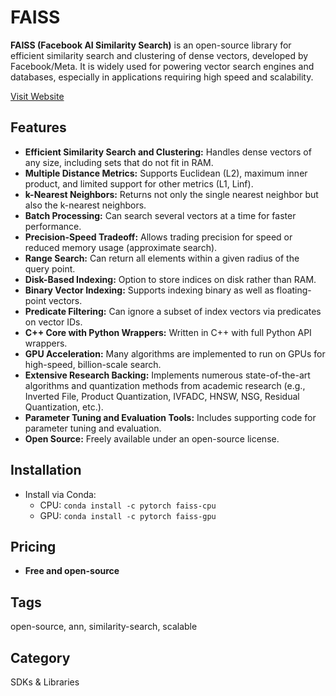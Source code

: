 # FAISS

**FAISS (Facebook AI Similarity Search)** is an open-source library for efficient similarity search and clustering of dense vectors, developed by Facebook/Meta. It is widely used for powering vector search engines and databases, especially in applications requiring high speed and scalability.

[Visit Website](https://faiss.ai/)

## Features
- **Efficient Similarity Search and Clustering:** Handles dense vectors of any size, including sets that do not fit in RAM.
- **Multiple Distance Metrics:** Supports Euclidean (L2), maximum inner product, and limited support for other metrics (L1, Linf).
- **k-Nearest Neighbors:** Returns not only the single nearest neighbor but also the k-nearest neighbors.
- **Batch Processing:** Can search several vectors at a time for faster performance.
- **Precision-Speed Tradeoff:** Allows trading precision for speed or reduced memory usage (approximate search).
- **Range Search:** Can return all elements within a given radius of the query point.
- **Disk-Based Indexing:** Option to store indices on disk rather than RAM.
- **Binary Vector Indexing:** Supports indexing binary as well as floating-point vectors.
- **Predicate Filtering:** Can ignore a subset of index vectors via predicates on vector IDs.
- **C++ Core with Python Wrappers:** Written in C++ with full Python API wrappers.
- **GPU Acceleration:** Many algorithms are implemented to run on GPUs for high-speed, billion-scale search.
- **Extensive Research Backing:** Implements numerous state-of-the-art algorithms and quantization methods from academic research (e.g., Inverted File, Product Quantization, IVFADC, HNSW, NSG, Residual Quantization, etc.).
- **Parameter Tuning and Evaluation Tools:** Includes supporting code for parameter tuning and evaluation.
- **Open Source:** Freely available under an open-source license.

## Installation
- Install via Conda:
  - CPU: `conda install -c pytorch faiss-cpu`
  - GPU: `conda install -c pytorch faiss-gpu`

## Pricing
- **Free and open-source**

## Tags
open-source, ann, similarity-search, scalable

## Category
SDKs & Libraries